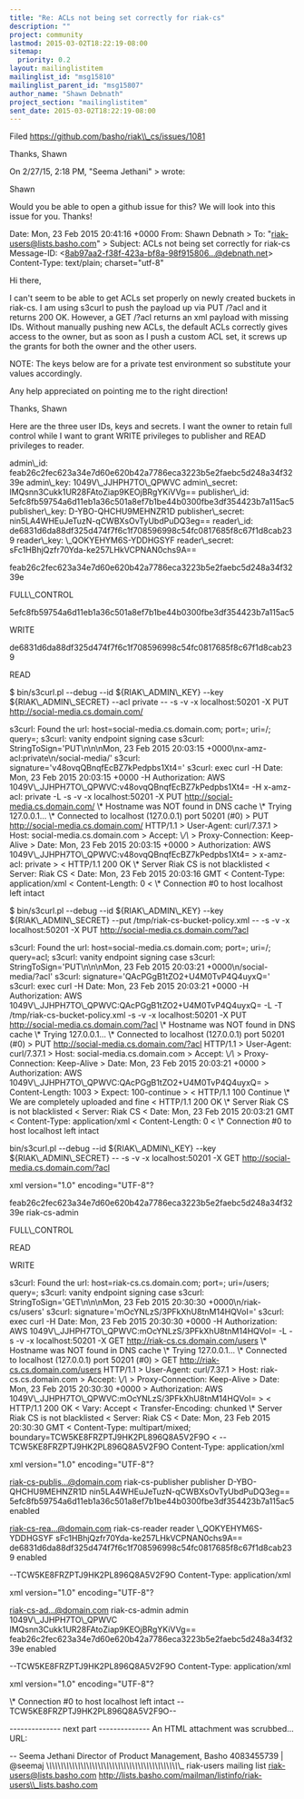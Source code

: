 ```yaml
---
title: "Re: ACLs not being set correctly for riak-cs"
description: ""
project: community
lastmod: 2015-03-02T18:22:19-08:00
sitemap:
  priority: 0.2
layout: mailinglistitem
mailinglist_id: "msg15810"
mailinglist_parent_id: "msg15807"
author_name: "Shawn Debnath"
project_section: "mailinglistitem"
sent_date: 2015-03-02T18:22:19-08:00
---
```



Filed https://github.com/basho/riak\\_cs/issues/1081

Thanks,
Shawn


On 2/27/15, 2:18 PM, "Seema Jethani" &gt; 
wrote:

Shawn

Would you be able to open a github issue for this? We will look into this issue 
for you. Thanks!



Date: Mon, 23 Feb 2015 20:41:16 +0000
From: Shawn Debnath &gt;
To: "riak-users@lists.basho.com" 
&gt;
Subject: ACLs not being set correctly for riak-cs
Message-ID: 
&lt;8ab97aa2-f38f-423a-bf8a-98f915806...@debnath.net&gt;
Content-Type: text/plain; charset="utf-8"

Hi there,

I can't seem to be able to get ACLs set properly on newly created buckets in 
riak-cs. I am using s3curl to push the payload up via PUT /?acl and it returns 
200 OK. However, a GET /?acl returns an xml payload with missing IDs. Without 
manually pushing new ACLs, the default ACLs correctly gives access to the 
owner, but as soon as I push a custom ACL set, it screws up the grants for both 
the owner and the other users.

NOTE: The keys below are for a private test environment so substitute your 
values accordingly.

Any help appreciated on pointing me to the right direction!

Thanks,
Shawn



Here are the three user IDs, keys and secrets. I want the owner to retain full 
control while I want to grant WRITE privileges to publisher and READ privileges 
to reader.


 admin\\_id: feab26c2fec623a34e7d60e620b42a7786eca3223b5e2faebc5d248a34f3239e
 admin\\_key: 1049V\\_JJHPH7TO\\_QPWVC
 admin\\_secret: lMQsnn3Cukk1UR28FAtoZiap9KEOjBRgYKiVVg==
 publisher\\_id: 
5efc8fb59754a6d11eb1a36c501a8ef7b1be44b0300fbe3df354423b7a115ac5
 publisher\\_key: D-YBO-QHCHU9MEHNZR1D
 publisher\\_secret: nin5LA4WHEuJeTuzN-qCWBXsOvTyUbdPuDQ3eg==
 reader\\_id: de6831d6da88df325d474f7f6c1f708596998c54fc0817685f8c67f1d8cab239
 reader\\_key: \\_QOKYEHYM6S-YDDHGSYF
 reader\\_secret: sFc1HBhjQzfr70Yda-ke257LHkVCPNAN0chs9A==



feab26c2fec623a34e7d60e620b42a7786eca3223b5e2faebc5d248a34f3239e

FULL\\_CONTROL



5efc8fb59754a6d11eb1a36c501a8ef7b1be44b0300fbe3df354423b7a115ac5

WRITE



de6831d6da88df325d474f7f6c1f708596998c54fc0817685f8c67f1d8cab239

READ




$ bin/s3curl.pl --debug --id ${RIAK\\_ADMIN\\_KEY} --key 
${RIAK\\_ADMIN\\_SECRET} --acl private -- -s -v -x localhost:50201 -X PUT 
http://social-media.cs.domain.com/

s3curl: Found the url: 
host=social-media.cs.domain.com; port=; 
uri=/; query=;
s3curl: vanity endpoint signing case
s3curl: StringToSign='PUT\\n\\n\\nMon, 23 Feb 2015 20:03:15 
+0000\\nx-amz-acl:private\\n/social-media/'
s3curl: signature='v48ovqQBnqfEcBZ7kPedpbs1Xt4='
s3curl: exec curl -H Date: Mon, 23 Feb 2015 20:03:15 +0000 -H Authorization: 
AWS 1049V\\_JJHPH7TO\\_QPWVC:v48ovqQBnqfEcBZ7kPedpbs1Xt4= -H x-amz-acl: private -L 
-s -v -x localhost:50201 -X PUT http://social-media.cs.domain.com/
\\* Hostname was NOT found in DNS cache
\\* Trying 127.0.0.1...
\\* Connected to localhost (127.0.0.1) port 50201 (#0)
&gt; PUT http://social-media.cs.domain.com/ HTTP/1.1
&gt; User-Agent: curl/7.37.1
&gt; Host: social-media.cs.domain.com
&gt; Accept: \\*/\\*
&gt; Proxy-Connection: Keep-Alive
&gt; Date: Mon, 23 Feb 2015 20:03:15 +0000
&gt; Authorization: AWS 1049V\\_JJHPH7TO\\_QPWVC:v48ovqQBnqfEcBZ7kPedpbs1Xt4=
&gt; x-amz-acl: private
&gt;
&lt; HTTP/1.1 200 OK
\\* Server Riak CS is not blacklisted
&lt; Server: Riak CS
&lt; Date: Mon, 23 Feb 2015 20:03:16 GMT
&lt; Content-Type: application/xml
&lt; Content-Length: 0
&lt;
\\* Connection #0 to host localhost left intact



$ bin/s3curl.pl --debug --id ${RIAK\\_ADMIN\\_KEY} --key 
${RIAK\\_ADMIN\\_SECRET} --put /tmp/riak-cs-bucket-policy.xml -- -s -v -x 
localhost:50201 -X PUT http://social-media.cs.domain.com/?acl

s3curl: Found the url: 
host=social-media.cs.domain.com; port=; 
uri=/; query=acl;
s3curl: vanity endpoint signing case
s3curl: StringToSign='PUT\\n\\n\\nMon, 23 Feb 2015 20:03:21 
+0000\\n/social-media/?acl'
s3curl: signature='QAcPGgB1tZO2+U4M0TvP4Q4uyxQ='
s3curl: exec curl -H Date: Mon, 23 Feb 2015 20:03:21 +0000 -H Authorization: 
AWS 1049V\\_JJHPH7TO\\_QPWVC:QAcPGgB1tZO2+U4M0TvP4Q4uyxQ= -L -T 
/tmp/riak-cs-bucket-policy.xml -s -v -x localhost:50201 -X PUT 
http://social-media.cs.domain.com/?acl
\\* Hostname was NOT found in DNS cache
\\* Trying 127.0.0.1...
\\* Connected to localhost (127.0.0.1) port 50201 (#0)
&gt; PUT http://social-media.cs.domain.com/?acl HTTP/1.1
&gt; User-Agent: curl/7.37.1
&gt; Host: social-media.cs.domain.com
&gt; Accept: \\*/\\*
&gt; Proxy-Connection: Keep-Alive
&gt; Date: Mon, 23 Feb 2015 20:03:21 +0000
&gt; Authorization: AWS 1049V\\_JJHPH7TO\\_QPWVC:QAcPGgB1tZO2+U4M0TvP4Q4uyxQ=
&gt; Content-Length: 1003
&gt; Expect: 100-continue
&gt;
&lt; HTTP/1.1 100 Continue
\\* We are completely uploaded and fine
&lt; HTTP/1.1 200 OK
\\* Server Riak CS is not blacklisted
&lt; Server: Riak CS
&lt; Date: Mon, 23 Feb 2015 20:03:21 GMT
&lt; Content-Type: application/xml
&lt; Content-Length: 0
&lt;
\\* Connection #0 to host localhost left intact



bin/s3curl.pl --debug --id ${RIAK\\_ADMIN\\_KEY} --key 
${RIAK\\_ADMIN\\_SECRET} -- -s -v -x localhost:50201 -X GET 
http://social-media.cs.domain.com/?acl

xml version="1.0" encoding="UTF-8"?


feab26c2fec623a34e7d60e620b42a7786eca3223b5e2faebc5d248a34f3239e
riak-cs-admin







FULL\\_CONTROL






READ






WRITE




s3curl: Found the url: 
host=riak-cs.cs.domain.com; port=; uri=/users; 
query=;
s3curl: vanity endpoint signing case
s3curl: StringToSign='GET\\n\\n\\nMon, 23 Feb 2015 20:30:30 +0000\\n/riak-cs/users'
s3curl: signature='mOcYNLzS/3PFkXhU8tnM14HQVoI='
s3curl: exec curl -H Date: Mon, 23 Feb 2015 20:30:30 +0000 -H Authorization: 
AWS 1049V\\_JJHPH7TO\\_QPWVC:mOcYNLzS/3PFkXhU8tnM14HQVoI= -L -s -v -x 
localhost:50201 -X GET http://riak-cs.cs.domain.com/users
\\* Hostname was NOT found in DNS cache
\\* Trying 127.0.0.1...
\\* Connected to localhost (127.0.0.1) port 50201 (#0)
&gt; GET http://riak-cs.cs.domain.com/users HTTP/1.1
&gt; User-Agent: curl/7.37.1
&gt; Host: riak-cs.cs.domain.com
&gt; Accept: \\*/\\*
&gt; Proxy-Connection: Keep-Alive
&gt; Date: Mon, 23 Feb 2015 20:30:30 +0000
&gt; Authorization: AWS 1049V\\_JJHPH7TO\\_QPWVC:mOcYNLzS/3PFkXhU8tnM14HQVoI=
&gt;
&lt; HTTP/1.1 200 OK
&lt; Vary: Accept
&lt; Transfer-Encoding: chunked
\\* Server Riak CS is not blacklisted
&lt; Server: Riak CS
&lt; Date: Mon, 23 Feb 2015 20:30:30 GMT
&lt; Content-Type: multipart/mixed; boundary=TCW5KE8FRZPTJ9HK2PL896Q8A5V2F9O
&lt;
--TCW5KE8FRZPTJ9HK2PL896Q8A5V2F9O
Content-Type: application/xml


xml version="1.0" encoding="UTF-8"?


riak-cs-publis...@domain.com
riak-cs-publisher
publisher
D-YBO-QHCHU9MEHNZR1D
nin5LA4WHEuJeTuzN-qCWBXsOvTyUbdPuDQ3eg==
5efc8fb59754a6d11eb1a36c501a8ef7b1be44b0300fbe3df354423b7a115ac5
enabled


riak-cs-rea...@domain.com
riak-cs-reader
reader
\\_QOKYEHYM6S-YDDHGSYF
sFc1HBhjQzfr70Yda-ke257LHkVCPNAN0chs9A==
de6831d6da88df325d474f7f6c1f708596998c54fc0817685f8c67f1d8cab239
enabled


--TCW5KE8FRZPTJ9HK2PL896Q8A5V2F9O
Content-Type: application/xml


xml version="1.0" encoding="UTF-8"?


riak-cs-ad...@domain.com
riak-cs-admin
admin
1049V\\_JJHPH7TO\\_QPWVC
lMQsnn3Cukk1UR28FAtoZiap9KEOjBRgYKiVVg==
feab26c2fec623a34e7d60e620b42a7786eca3223b5e2faebc5d248a34f3239e
enabled


--TCW5KE8FRZPTJ9HK2PL896Q8A5V2F9O
Content-Type: application/xml


xml version="1.0" encoding="UTF-8"?

\\* Connection #0 to host localhost left intact
--TCW5KE8FRZPTJ9HK2PL896Q8A5V2F9O--

-------------- next part --------------
An HTML attachment was scrubbed...
URL: 






--
Seema Jethani
Director of Product Management, Basho
4083455739 | @seemaj
\\_\\_\\_\\_\\_\\_\\_\\_\\_\\_\\_\\_\\_\\_\\_\\_\\_\\_\\_\\_\\_\\_\\_\\_\\_\\_\\_\\_\\_\\_\\_\\_\\_\\_\\_\\_\\_\\_\\_\\_\\_\\_\\_\\_\\_\\_\\_
riak-users mailing list
riak-users@lists.basho.com
http://lists.basho.com/mailman/listinfo/riak-users\\_lists.basho.com

